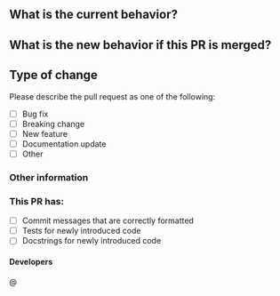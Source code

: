 <!-- A short description can be included here -->
<!-- Please ensure that reviewers are assigned -->

## What is the current behavior?

<!-- You can link to an open issue here -->

## What is the new behavior if this PR is merged?

## Type of change

Please describe the pull request as one of the following:

- [ ] Bug fix
- [ ] Breaking change
- [ ] New feature
- [ ] Documentation update
- [ ] Other <!-- Please specify any helpful information below -->

### Other information

### This PR has:

- [ ] Commit messages that are correctly formatted
- [ ] Tests for newly introduced code
- [ ] Docstrings for newly introduced code

#### Developers

@<!-- Include your name, and @ any others responsible for these changes -->